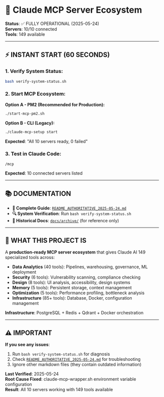 # 🚀 Claude MCP Server Ecosystem

**Status**: ✅ FULLY OPERATIONAL (2025-05-24)  
**Servers**: 10/10 connected  
**Tools**: 149 available

---

## ⚡ INSTANT START (60 SECONDS)

### 1. Verify System Status:
```bash
bash verify-system-status.sh
```

### 2. Start MCP Ecosystem:
**Option A - PM2 (Recommended for Production):**
```bash
./start-mcp-pm2.sh
```

**Option B - CLI (Legacy):**
```bash
./claude-mcp-setup start
```
**Expected**: "All 10 servers ready, 0 failed"

### 3. Test in Claude Code:
```
/mcp
```
**Expected**: 10 connected servers listed

---

## 📚 DOCUMENTATION

- **📖 Complete Guide**: [`README_AUTHORITATIVE_2025-05-24.md`](README_AUTHORITATIVE_2025-05-24.md)
- **🔍 System Verification**: Run `bash verify-system-status.sh`
- **📁 Historical Docs**: [`docs/archive/`](docs/archive/) (for reference only)

---

## 🎯 WHAT THIS PROJECT IS

A **production-ready MCP server ecosystem** that gives Claude AI 149 specialized tools across:

- **Data Analytics** (40 tools): Pipelines, warehousing, governance, ML deployment
- **Security** (6 tools): Vulnerability scanning, compliance checking  
- **Design** (8 tools): UI analysis, accessibility, design systems
- **Memory** (5 tools): Persistent storage, context management
- **Optimization** (5 tools): Performance profiling, bottleneck analysis
- **Infrastructure** (85+ tools): Database, Docker, configuration management

**Infrastructure**: PostgreSQL + Redis + Qdrant + Docker orchestration

---

## ⚠️ IMPORTANT

**If you see any issues**: 
1. Run `bash verify-system-status.sh` for diagnosis
2. Check [`README_AUTHORITATIVE_2025-05-24.md`](README_AUTHORITATIVE_2025-05-24.md) for troubleshooting
3. Ignore other markdown files (they contain outdated information)

**Last Verified**: 2025-05-24  
**Root Cause Fixed**: claude-mcp-wrapper.sh environment variable configuration  
**Result**: All 10 servers working with 149 tools available